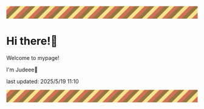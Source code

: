 <!-- Header image -->
<img src="./pokemon/pokemon_4.png" width="1000">

# Hi there!👋

Welcome to mypage!

I'm Judeee🐷

last updated: 2025/5/19 11:10

<!-- Footer image -->
<img src="./pokemon/pokemon_4.png" width="1000">
